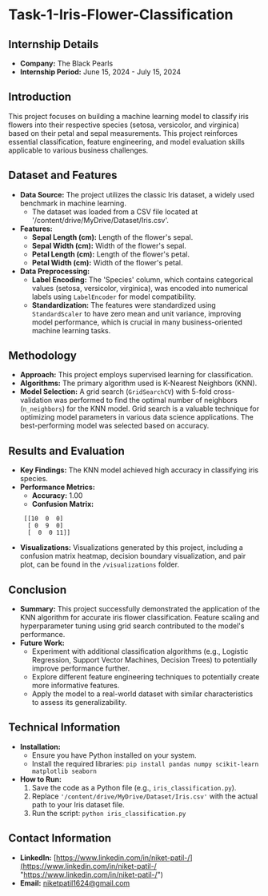 # Task-1-Iris-Flower-Classification



## Internship Details

* **Company:** The Black Pearls
* **Internship Period:** June 15, 2024 - July 15, 2024 

## Introduction

This project focuses on building a machine learning model to classify iris flowers into their respective species (setosa, versicolor, and virginica) based on their petal and sepal measurements. This project reinforces essential classification, feature engineering, and model evaluation skills applicable to various business challenges. 

## Dataset and Features

* **Data Source:** The project utilizes the classic Iris dataset, a widely used benchmark in machine learning. 
    * The dataset was loaded from a CSV file located at '/content/drive/MyDrive/Dataset/Iris.csv'. 
* **Features:**
    * **Sepal Length (cm):** Length of the flower's sepal.
    * **Sepal Width (cm):** Width of the flower's sepal.
    * **Petal Length (cm):**  Length of the flower's petal.
    * **Petal Width (cm):**  Width of the flower's petal.
* **Data Preprocessing:**
    * **Label Encoding:** The 'Species' column, which contains categorical values (setosa, versicolor, virginica), was encoded into numerical labels using `LabelEncoder` for model compatibility.
    * **Standardization:** The features were standardized using `StandardScaler` to have zero mean and unit variance, improving model performance, which is crucial in many business-oriented machine learning tasks.

## Methodology

* **Approach:** This project employs supervised learning for classification. 
* **Algorithms:** The primary algorithm used is K-Nearest Neighbors (KNN).
* **Model Selection:** A grid search (`GridSearchCV`) with 5-fold cross-validation was performed to find the optimal number of neighbors (`n_neighbors`) for the KNN model.  Grid search is a valuable technique for optimizing model parameters in various data science applications. The best-performing model was selected based on accuracy.

## Results and Evaluation

* **Key Findings:** The KNN model achieved high accuracy in classifying iris species.
* **Performance Metrics:**
    * **Accuracy:** 1.00 
    * **Confusion Matrix:**
    ```
     [[10  0  0]
      [ 0  9  0]
      [  0  0 11]] 
    ```
* **Visualizations:** Visualizations generated by this project, including a confusion matrix heatmap, decision boundary visualization, and pair plot, can be found in the `/visualizations` folder. 

## Conclusion

* **Summary:** This project successfully demonstrated the application of the KNN algorithm for accurate iris flower classification. Feature scaling and hyperparameter tuning using grid search contributed to the model's performance.
* **Future Work:**
    * Experiment with additional classification algorithms (e.g., Logistic Regression, Support Vector Machines, Decision Trees) to potentially improve performance further.
    * Explore different feature engineering techniques to potentially create more informative features.
    * Apply the model to a real-world dataset with similar characteristics to assess its generalizability. 

## Technical Information

* **Installation:**
    * Ensure you have Python installed on your system.
    * Install the required libraries: `pip install pandas numpy scikit-learn matplotlib seaborn`
* **How to Run:**
    1. Save the code as a Python file (e.g., `iris_classification.py`).
    2. Replace  `'/content/drive/MyDrive/Dataset/Iris.csv'`  with the actual path to your Iris dataset file.
    3. Run the script:  `python iris_classification.py`

## Contact Information

* **LinkedIn:**  [https://www.linkedin.com/in/niket-patil-/](https://www.linkedin.com/in/niket-patil-/ "https://www.linkedin.com/in/niket-patil-/")
* **Email:** niketpatil1624@gmail.com
